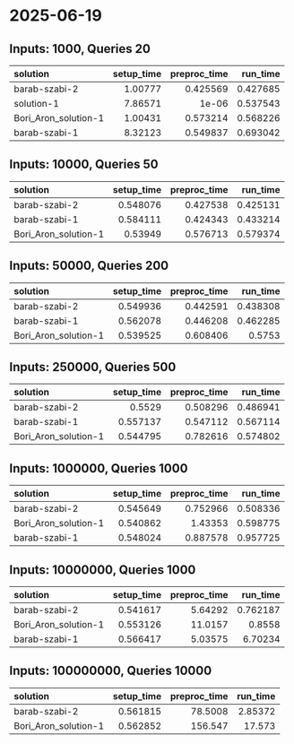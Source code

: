 # 2025-06-19

## Inputs: 1000, Queries 20

| solution             |   setup_time |   preproc_time |   run_time |
|:---------------------|-------------:|---------------:|-----------:|
| barab-szabi-2        |      1.00777 |       0.425569 |   0.427685 |
| solution-1           |      7.86571 |       1e-06    |   0.537543 |
| Bori_Aron_solution-1 |      1.00431 |       0.573214 |   0.568226 |
| barab-szabi-1        |      8.32123 |       0.549837 |   0.693042 |

## Inputs: 10000, Queries 50

| solution             |   setup_time |   preproc_time |   run_time |
|:---------------------|-------------:|---------------:|-----------:|
| barab-szabi-2        |     0.548076 |       0.427538 |   0.425131 |
| barab-szabi-1        |     0.584111 |       0.424343 |   0.433214 |
| Bori_Aron_solution-1 |     0.53949  |       0.576713 |   0.579374 |

## Inputs: 50000, Queries 200

| solution             |   setup_time |   preproc_time |   run_time |
|:---------------------|-------------:|---------------:|-----------:|
| barab-szabi-2        |     0.549936 |       0.442591 |   0.438308 |
| barab-szabi-1        |     0.562078 |       0.446208 |   0.462285 |
| Bori_Aron_solution-1 |     0.539525 |       0.608406 |   0.5753   |

## Inputs: 250000, Queries 500

| solution             |   setup_time |   preproc_time |   run_time |
|:---------------------|-------------:|---------------:|-----------:|
| barab-szabi-2        |     0.5529   |       0.508296 |   0.486941 |
| barab-szabi-1        |     0.557137 |       0.547112 |   0.567114 |
| Bori_Aron_solution-1 |     0.544795 |       0.782616 |   0.574802 |

## Inputs: 1000000, Queries 1000

| solution             |   setup_time |   preproc_time |   run_time |
|:---------------------|-------------:|---------------:|-----------:|
| barab-szabi-2        |     0.545649 |       0.752966 |   0.508336 |
| Bori_Aron_solution-1 |     0.540862 |       1.43353  |   0.598775 |
| barab-szabi-1        |     0.548024 |       0.887578 |   0.957725 |

## Inputs: 10000000, Queries 1000

| solution             |   setup_time |   preproc_time |   run_time |
|:---------------------|-------------:|---------------:|-----------:|
| barab-szabi-2        |     0.541617 |        5.64292 |   0.762187 |
| Bori_Aron_solution-1 |     0.553126 |       11.0157  |   0.8558   |
| barab-szabi-1        |     0.566417 |        5.03575 |   6.70234  |

## Inputs: 100000000, Queries 10000

| solution             |   setup_time |   preproc_time |   run_time |
|:---------------------|-------------:|---------------:|-----------:|
| barab-szabi-2        |     0.561815 |        78.5008 |    2.85372 |
| Bori_Aron_solution-1 |     0.562852 |       156.547  |   17.573   |